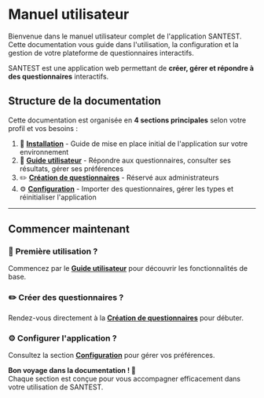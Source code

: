 # Manuel utilisateur

Bienvenue dans le manuel utilisateur complet de l'application SANTEST. Cette documentation vous guide dans l'utilisation, la configuration et la gestion de votre plateforme de questionnaires interactifs.

SANTEST est une application web permettant de **créer, gérer et répondre à des questionnaires** interactifs.

## Structure de la documentation

Cette documentation est organisée en **4 sections principales** selon votre profil et vos besoins :

1. 🚀 **[Installation](install.md)** - Guide de mise en place initial de l'application sur votre environnement
2. 👤 **[Guide utilisateur](utilisation/index.md)** - Répondre aux questionnaires, consulter ses résultats, gérer ses préférences
3. ✏️ **[Création de questionnaires](creation-questionnaires/index.md)** - Réservé aux administrateurs
4. ⚙️ **[Configuration](configuration/index.md)** - Importer des questionnaires, gérer les types et réinitialiser l'application

---

## Commencer maintenant

### 🚀 **Première utilisation ?**
Commencez par le **[Guide utilisateur](utilisation/index.md)** pour découvrir les fonctionnalités de base.

### ✏️ **Créer des questionnaires ?**
Rendez-vous directement à la **[Création de questionnaires](creation-questionnaires/index.md)** pour débuter.

### ⚙️ **Configurer l'application ?**
Consultez la section **[Configuration](configuration/index.md)** pour gérer vos préférences.

**Bon voyage dans la documentation ! 📖**  
Chaque section est conçue pour vous accompagner efficacement dans votre utilisation de SANTEST.